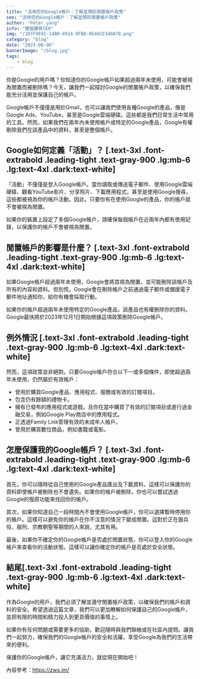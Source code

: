 ```yaml
---
title: "活用您的Google帳戶：了解並預防閒置帳戶政策"
seo: "活用您的Google帳戶：了解並預防閒置帳戶政策"
author: "Peter yang"
info: "雙龍體育CEO"
img: "/1D7F9E91-14B0-4914-9FBD-0E46CE340A78.png"
category: "blog"
date: "2023-08-06"
bannerImage: "/blog.jpg"
tags:
    - blog
---
```



你是Google的用戶嗎？你知道你的Google帳戶如果超過兩年未使用，可能會被視為閒置而被刪除嗎？今天，讓我們一起探討Google的閒置帳戶政策，以確保我們能充分活用並保護自己的帳戶。

Google帳戶不僅僅是用於Gmail，也可以讓我們使用各種Google的產品，像是Google Ads、YouTube，甚至是Google雲端硬碟。這些都是我們日常生活中常用的工具。然而，如果我們在兩年內未使用帳戶或特定的Google產品，Google有權刪除我們在該產品中的資料，甚至是整個帳戶。

## Google如何定義「活動」？ [.text-3xl .font-extrabold .leading-tight .text-gray-900 .lg:mb-6 .lg:text-4xl .dark:text-white]

「活動」不僅僅是登入Google帳戶。當你讀取或傳送電子郵件、使用Google雲端硬碟、觀看YouTube影片、分享照片、下載應用程式，甚至是使用Google搜尋，這些都被視為你的帳戶活動。因此，只要你有在使用Google的產品，你的帳戶就不會被視為閒置。

如果你的裝置上設定了多個Google帳戶，請確保每個帳戶在近兩年內都有使用記錄，以保護你的帳戶不會被視為閒置。

## 閒置帳戶的影響是什麼？ [.text-3xl .font-extrabold .leading-tight .text-gray-900 .lg:mb-6 .lg:text-4xl .dark:text-white]

如果Google帳戶超過兩年未使用，Google會將其視為閒置，並可能刪除該帳戶及所有的內容和資料。但別慌，Google會在刪除帳戶之前通過電子郵件或備援電子郵件地址通知你，給你有機會採取行動。

如果你的帳戶超過兩年未使用特定的Google產品，該產品也有權刪除你的資料。Google最快將於2023年12月1日開始根據這項政策刪除Google帳戶。

## 例外情況 [.text-3xl .font-extrabold .leading-tight .text-gray-900 .lg:mb-6 .lg:text-4xl .dark:text-white]

然而，這項政策並非絕對。只要Google帳戶符合以下一或多個條件，即使超過兩年未使用，仍然屬於有效帳戶：

- 曾用於購買Google產品、應用程式、服務或有效的訂閱項目。
- 包含仍有餘額的禮物卡。
- 擁有已發布的應用程式或遊戲，且你在當中購買了有效的訂閱項目或進行過金融交易，例如Google Play商店中的應用程式。
- 正透過Family Link管理有效的未成年人帳戶。
- 曾用於購買數位商品，例如書籍或電影。

## 怎麼保護我的Google帳戶？ [.text-3xl .font-extrabold .leading-tight .text-gray-900 .lg:mb-6 .lg:text-4xl .dark:text-white]

首先，你可以隨時從自己使用的Google產品匯出及下載資料，這樣可以保護你的資料即使帳戶被刪除也不會遺失。如果你的帳戶被刪除，你也可以嘗試透過Google的復原功能來找回你的帳戶。

其次，如果你知道自己一段時間內不會使用Google帳戶，你可以選擇暫時停用你的帳戶。這樣可以避免你的帳戶在你不注意的情況下變成閒置。這對於正在服兵役、服刑、宗教朝聖等期間的人來說，尤其有用。

最後，如果你不確定你的Google帳戶是否處於閒置狀態，你可以登入你的Google帳戶來查看你的活動狀態。這樣可以讓你確定你的帳戶是否處於安全狀態。

## 結尾[.text-3xl .font-extrabold .leading-tight .text-gray-900 .lg:mb-6 .lg:text-4xl .dark:text-white]

作為Google的用戶，我們必須了解並遵守閒置帳戶政策，以確保我們的帳戶和資料的安全。希望透過這篇文章，我們可以更加瞭解如何保護自己的Google帳戶，並把有限的時間和精力投入到更具價值的事情上。

如果你有任何問題或需要更多的協助，歡迎隨時與我們聯絡或在社區內提問。讓我們一起努力，確保我們的Google帳戶的安全和活躍，享受Google為我們的生活帶來的便利。

保護你的Google帳戶，讓它充滿活力，就從現在開始吧！
  

內容參考：https://zws.im/󠁭󠁧󠁪󠁹󠁱󠁴󠁡
